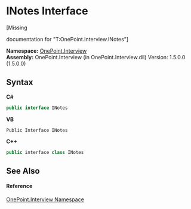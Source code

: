 # INotes Interface
 

\[Missing <summary> documentation for "T:OnePoint.Interview.INotes"\]

**Namespace:**&nbsp;<a href="N_OnePoint_Interview">OnePoint.Interview</a><br />**Assembly:**&nbsp;OnePoint.Interview (in OnePoint.Interview.dll) Version: 1.5.0.0 (1.5.0.0)

## Syntax

**C#**<br />
``` C#
public interface INotes
```

**VB**<br />
``` VB
Public Interface INotes
```

**C++**<br />
``` C++
public interface class INotes
```


## See Also


#### Reference
<a href="N_OnePoint_Interview">OnePoint.Interview Namespace</a><br />